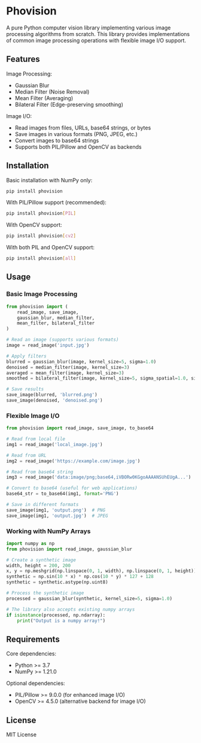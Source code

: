 # Phovision

A pure Python computer vision library implementing various image processing algorithms from scratch. This library provides implementations of common image processing operations with flexible image I/O support.

## Features

Image Processing:
- Gaussian Blur
- Median Filter (Noise Removal)
- Mean Filter (Averaging)
- Bilateral Filter (Edge-preserving smoothing)

Image I/O:
- Read images from files, URLs, base64 strings, or bytes
- Save images in various formats (PNG, JPEG, etc.)
- Convert images to base64 strings
- Supports both PIL/Pillow and OpenCV as backends

## Installation

Basic installation with NumPy only:
```bash
pip install phovision
```

With PIL/Pillow support (recommended):
```bash
pip install phovision[PIL]
```

With OpenCV support:
```bash
pip install phovision[cv2]
```

With both PIL and OpenCV support:
```bash
pip install phovision[all]
```

## Usage

### Basic Image Processing

```python
from phovision import (
    read_image, save_image,
    gaussian_blur, median_filter, 
    mean_filter, bilateral_filter
)

# Read an image (supports various formats)
image = read_image('input.jpg')

# Apply filters
blurred = gaussian_blur(image, kernel_size=5, sigma=1.0)
denoised = median_filter(image, kernel_size=3)
averaged = mean_filter(image, kernel_size=3)
smoothed = bilateral_filter(image, kernel_size=5, sigma_spatial=1.0, sigma_intensity=50.0)

# Save results
save_image(blurred, 'blurred.png')
save_image(denoised, 'denoised.png')
```

### Flexible Image I/O

```python
from phovision import read_image, save_image, to_base64

# Read from local file
img1 = read_image('local_image.jpg')

# Read from URL
img2 = read_image('https://example.com/image.jpg')

# Read from base64 string
img3 = read_image('data:image/png;base64,iVBORw0KGgoAAAANSUhEUgA...')

# Convert to base64 (useful for web applications)
base64_str = to_base64(img1, format='PNG')

# Save in different formats
save_image(img1, 'output.png')  # PNG
save_image(img1, 'output.jpg')  # JPEG
```

### Working with NumPy Arrays

```python
import numpy as np
from phovision import read_image, gaussian_blur

# Create a synthetic image
width, height = 200, 200
x, y = np.meshgrid(np.linspace(0, 1, width), np.linspace(0, 1, height))
synthetic = np.sin(10 * x) * np.cos(10 * y) * 127 + 128
synthetic = synthetic.astype(np.uint8)

# Process the synthetic image
processed = gaussian_blur(synthetic, kernel_size=5, sigma=1.0)

# The library also accepts existing numpy arrays
if isinstance(processed, np.ndarray):
    print("Output is a numpy array!")
```

## Requirements

Core dependencies:
- Python >= 3.7
- NumPy >= 1.21.0

Optional dependencies:
- PIL/Pillow >= 9.0.0 (for enhanced image I/O)
- OpenCV >= 4.5.0 (alternative backend for image I/O)

## License

MIT License 